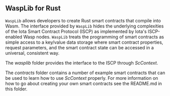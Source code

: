 ## WaspLib for Rust

`WaspLib` allows developers to create Rust smart contracts that compile into Wasm.
The interface provided by `WaspLib` hides the underlying complexities of the 
Iota Smart Contract Protocol (ISCP) as implemented by Iota's ISCP-enabled Wasp nodes. 
`WaspLib` treats the programming of smart contracts as simple access to a key/value
data storage where smart contract properties, request parameters, and the smart
contract state can be accessed in a universal, consistent way.

The _wasplib_ folder provides the interface to the ISCP through _ScContext_.

The _contracts_ folder contains a number of example smart contracts that can 
be used to learn how to use _ScContext_ properly. For more information on how
to go about creating your own smart contracts see the README.md in this folder.

